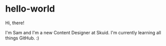 # hello-world
Hi, there! 

I'm Sam and I'm a new Content Designer at Skuid. I'm currently learning all things GitHub. :) 
